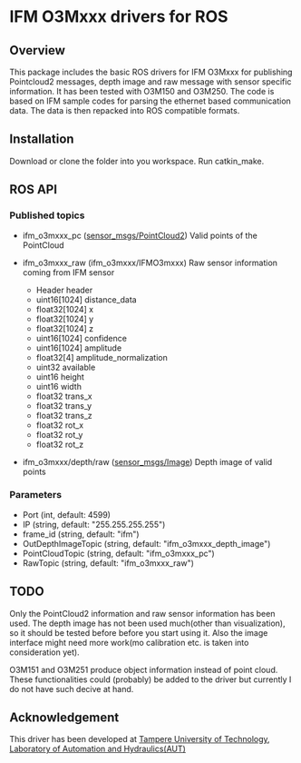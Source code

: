 # IFM O3Mxxx drivers for ROS

## Overview
This package includes the basic ROS drivers for IFM O3Mxxx for publishing Pointcloud2 messages, depth image and raw message with sensor specific information. It has been tested with O3M150 and O3M250. The code is based on IFM sample codes for parsing the ethernet based communication data. The data is then repacked into ROS compatible formats. 

## Installation
Download or clone the folder into you workspace. Run catkin_make.

## ROS API
### Published topics
* ifm_o3mxxx_pc ([sensor_msgs/PointCloud2](http://docs.ros.org/api/sensor_msgs/html/msg/PointCloud2.html))
  Valid points of the PointCloud
  
* ifm_o3mxxx_raw (ifm_o3mxxx/IFMO3mxxx)
  Raw sensor information coming from IFM sensor
  
  * Header header
  * uint16[1024] distance_data
  * float32[1024] x
  * float32[1024] y
  * float32[1024] z
  * uint16[1024] confidence 
  * uint16[1024] amplitude
  * float32[4] amplitude_normalization
  * uint32 available
  * uint16 height
  * uint16 width
  * float32 trans_x
  * float32 trans_y
  * float32 trans_z
  * float32 rot_x
  * float32 rot_y
  * float32 rot_z

* ifm_o3mxxx/depth/raw ([sensor_msgs/Image](http://docs.ros.org/api/sensor_msgs/html/msg/Image.html))
  Depth image of valid points

### Parameters
* Port (int, default: 4599)
* IP (string, default: "255.255.255.255")
* frame_id (string, default: "ifm")
* OutDepthImageTopic (string, default: "ifm_o3mxxx_depth_image")
* PointCloudTopic (string, default: "ifm_o3mxxx_pc")
* RawTopic (string, default: "ifm_o3mxxx_raw")

## TODO
Only the PointCloud2 information and raw sensor information has been used. The depth image has not been used much(other than visualization), so it should be tested before before you start using it. Also the image interface might need more work(mo calibration etc. is taken into consideration yet).

O3M151 and O3M251 produce object information instead of point cloud. These functionalities could (probably) be added to the driver but currently I do not have such decive at hand.
  
## Acknowledgement
This driver has been developed at [Tampere University of Technology](http://www.tut.fi/en/home), [Laboratory of Automation and Hydraulics(AUT)](http://www.tut.fi/en/research/research-fields/automation-and-hydraulic-engineering/index.htm)

